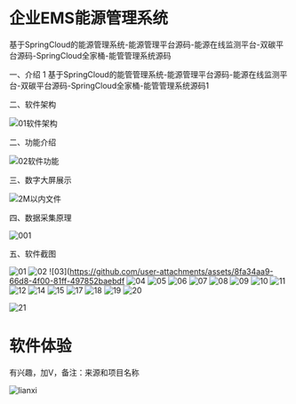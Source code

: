 # 企业EMS能源管理系统
 
 基于SpringCloud的能源管理系统-能源管理平台源码-能源在线监测平台-双碳平台源码-SpringCloud全家桶-能管管理系统源码

一、介绍
1
基于SpringCloud的能管管理系统-能源管理平台源码-能源在线监测平台-双碳平台源码-SpringCloud全家桶-能管管理系统源码1

二、软件架构

![01软件架构](https://github.com/user-attachments/assets/8841976f-1f27-4f78-a87f-36b4d39993a4)


二、功能介绍

![02软件功能](https://github.com/user-attachments/assets/4fd66cfa-6304-452f-8a2d-fadc295cd308)


三、数字大屏展示

![2M以内文件](https://github.com/user-attachments/assets/75c9a32e-06fc-4f1a-b347-806293a8e3bc)


四、数据采集原理



![001](https://github.com/user-attachments/assets/7d974e5e-1948-4c65-bd37-ee6d633738fd)



五、软件截图


![01](https://github.com/user-attachments/assets/a745b88c-a4e3-4f4b-824e-412a33e3a0a7)
![02](https://github.com/user-attachments/assets/f64bf898-07f8-46ac-9f8f-9c05ec69c91e)
![03](https://github.com/user-attachments/assets/8fa34aa9-66d8-4f00-81ff-497852baebdf
![04](https://github.com/user-attachments/assets/fed1ee4f-7086-41dd-bd7d-f9f9140e109c)
![05](https://github.com/user-attachments/assets/0a10adbb-d0fc-4942-8967-85b0d5b89e15)
![06](https://github.com/user-attachments/assets/b9fdeb25-7e5c-4034-9d6b-0401d605d5d7)
![07](https://github.com/user-attachments/assets/480eca09-9f29-47ba-923c-d8298fba7544)
![08](https://github.com/user-attachments/assets/7f8a2c0f-2d45-4870-ac5a-7c87029e4e39)
![09](https://github.com/user-attachments/assets/273cfce3-d376-4fbf-94ee-1c0c0fa33963)
![10](https://github.com/user-attachments/assets/ac7fe7fa-5fa3-40c6-9b31-a10a4eab30d2)
![11](https://github.com/user-attachments/assets/593cf1b4-34c6-4e5b-b571-475d2aef7e9d)
![12](https://github.com/user-attachments/assets/6c006cae-9be8-46b0-9b24-aa797f8aa9aa)
![14](https://github.com/user-attachments/assets/a8a937e2-a8c9-4411-b242-19155f63c33e)
![15](https://github.com/user-attachments/assets/2fd0aed4-b5d8-40a1-a281-71f25d283fa6)
![17](https://github.com/user-attachments/assets/1e0c4a39-d48f-4a57-a512-051a9bd6de46)
![18](https://github.com/user-attachments/assets/3ab25096-a9c3-4722-a26b-b022fabd1840)
![19](https://github.com/user-attachments/assets/d32de579-96e7-4d6a-8ffd-31fa58d414af)
![20](https://github.com/user-attachments/assets/05ba9c46-4481-4e1c-87ef-fe0b23c1eea1)

![21](https://github.com/user-attachments/assets/fb56be50-af20-4622-ad26-dd2326468512)

# 软件体验

 有兴趣，加V，备注：来源和项目名称

![lianxi](https://github.com/user-attachments/assets/4b78a66f-6b76-4d08-bad5-e23e6862607c)





















